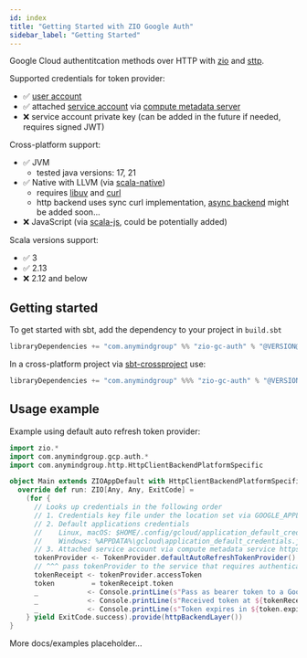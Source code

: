 ```yaml
---
id: index
title: "Getting Started with ZIO Google Auth"
sidebar_label: "Getting Started"
---
```


Google Cloud authentitcation methods over HTTP with [zio](https://zio.dev) and [sttp](https://sttp.softwaremill.com). 

Supported credentials for token provider:
 - ✅ [user account](https://cloud.google.com/docs/authentication#user-accounts)
 - ✅ attached [service account](https://cloud.google.com/docs/authentication#service-accounts) via [compute metadata server](https://cloud.google.com/compute/docs/metadata/overview)
 - ❌ service account private key (can be added in the future if needed, requires signed JWT) 

Cross-platform support: 
 - ✅ JVM 
   - tested java versions: 17, 21
 - ✅ Native with LLVM (via [scala-native](https://scala-native.org/))
   - requires [libuv](https://libuv.org) and [curl](https://curl.se/libcurl)
   - http backend uses sync curl implementation, [async backend](https://github.com/softwaremill/sttp/issues/1424) might be added soon...
 - ❌ JavaScript (via [scala-js](https://www.scala-js.org), could be potentially added)
  
Scala versions support: 
 - ✅ 3
 - ✅ 2.13
 - ❌ 2.12 and below

## Getting started
To get started with sbt, add the dependency to your project in `build.sbt`
```scala
libraryDependencies += "com.anymindgroup" %% "zio-gc-auth" % "@VERSION@"
```

In a cross-platform project via [sbt-crossproject](https://github.com/portable-scala/sbt-crossproject) use:
```scala
libraryDependencies += "com.anymindgroup" %%% "zio-gc-auth" % "@VERSION@"
```

## Usage example
Example using default auto refresh token provider:

```scala
import zio.*
import com.anymindgroup.gcp.auth.*
import com.anymindgroup.http.HttpClientBackendPlatformSpecific

object Main extends ZIOAppDefault with HttpClientBackendPlatformSpecific {
  override def run: ZIO[Any, Any, ExitCode] =
    (for {
      // Looks up credentials in the following order
      // 1. Credentials key file under the location set via GOOGLE_APPLICATION_CREDENTIALS environment variable
      // 2. Default applications credentials
      //    Linux, macOS: $HOME/.config/gcloud/application_default_credentials.json
      //    Windows: %APPDATA%\gcloud\application_default_credentials.json
      // 3. Attached service account via compute metadata service https://cloud.google.com/compute/docs/metadata/overview
      tokenProvider <- TokenProvider.defaultAutoRefreshTokenProvider()
      // ^^^ pass tokenProvider to the service that requires authentication
      tokenReceipt <- tokenProvider.accessToken
      token         = tokenReceipt.token
      _            <- Console.printLine(s"Pass as bearer token to a Google Cloud API: ${token.token}")
      _            <- Console.printLine(s"Received token at ${tokenReceipt.receivedAt}")
      _            <- Console.printLine(s"Token expires in ${token.expiresIn.getSeconds()}s")
    } yield ExitCode.success).provide(httpBackendLayer())
}
```

More docs/examples placeholder...